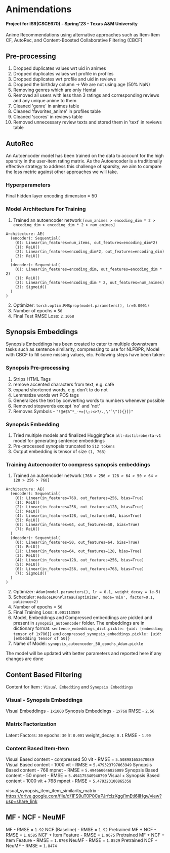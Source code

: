# Animendations
#### Project for ISR(CSCE670) - Spring'23 - Texas A&M University 
Anime Recommendations using alternative approaches such as Item-Item CF, AutoRec, and Content-Boosted Collaborative Filtering (CBCF)

## Pre-processing
1. Dropped duplicates values wrt uid in animes
2. Dropped duplicates values wrt profile in profiles
3. Dropped duplicates wrt profile and uid in reviews
4. Dropped the birthday column -> We are not using age (50% NaN)
5. Removing genres which are only Hentai
6. Removed all users with less than 3 ratings and corresponding reviews and any unique anime to them
7. Cleaned 'genre' in animes table
8. Cleaned 'favorites_anime' in profiles table
9. Cleaned 'scores' in reviews table
10. Removed unnecessary review texts and stored them in 'text' in reviews table


## AutoRec
An Autoencoder model has been trained on the data to account for the high sparsity in the user-item rating matrix. As the Autoencoder is a traditionally effective strategy to address this challenge of sparsity, we aim to compare the loss metric against other approaches we will take.

### Hyperparameters
Final hidden layer encoding dimension = 50

### Model Architecture For Training
1. Trained an autoencoder network ```[num_animes > encoding_dim * 2 > encoding_dim > encoding_dim * 2 > num_animes]```
```
Architecture: AE(
  (encoder): Sequential(
    (0): Linear(in_features=num_items, out_features=encoding_dim*2)
    (1): ReLU()
    (2): Linear(in_features=encoding_dim*2, out_features=encoding_dim)
    (3): ReLU()
  )
  (decoder): Sequential(
    (0): Linear(in_features=encoding_dim, out_features=encoding_dim * 2)
    (1): ReLU()
    (2): Linear(in_features=encoding_dim * 2, out_features=num_animes)
    (3): Sigmoid()
  )
)
```
2. Optimizer: ```torch.optim.RMSprop(model.parameters(), lr=0.0001)```
3. Number of epochs = ```50```
4. Final Test RMSE Loss: ```2.1068```

## Synopsis Embeddings
Synopsis Embeddings has been created to cater to multiple downstream tasks such as sentence similarity, compressing to use for NLPBPR, Model with CBCF to fill some missing values, etc. Following steps have been taken:

### Synopsis Pre-processing
1. Strips HTML Tags
2. remove accented characters from text, e.g. café
3. expand shortened words, e.g. don't to do not
4. Lemmatize words wrt POS tags
5. Generalizes the text by converting words to numbers whenever possible
6. Removed stopwords except 'no' and 'not'
7. Removes Symbols - ```"!@#$%^*_-+=|\;:<>?/.,\'`\"(){}[]"```

### Synopsis Embedding
1. Tried multiple models and finalized Huggingface ```all-distilroberta-v1``` model for generating sentence embeddings
2. Pre-processed synopsis truncated to ```512 tokens```
3. Output embedding is tensor of size ```(1, 768)```

### Training Autoencoder to compress synopsis embeddings
1. Trained an autoencoder network ```[768 > 256 > 128 > 64 > 50 > 64 > 128 > 256 > 768]```
```
Architecture: AE(
  (encoder): Sequential(
    (0): Linear(in_features=768, out_features=256, bias=True)
    (1): ReLU()
    (2): Linear(in_features=256, out_features=128, bias=True)
    (3): ReLU()
    (4): Linear(in_features=128, out_features=64, bias=True)
    (5): ReLU()
    (6): Linear(in_features=64, out_features=50, bias=True)
    (7): ReLU()
  )
  (decoder): Sequential(
    (0): Linear(in_features=50, out_features=64, bias=True)
    (1): ReLU()
    (2): Linear(in_features=64, out_features=128, bias=True)
    (3): ReLU()
    (4): Linear(in_features=128, out_features=256, bias=True)
    (5): ReLU()
    (6): Linear(in_features=256, out_features=768, bias=True)
    (7): Sigmoid()
  )
)
```
2. Optimizer: ```Adam(model.parameters(), lr = 0.1, weight_decay = 1e-5)```
3. Scheduler: ```ReduceLROnPlateau(optimizer, mode='min', factor=0.1, patience=2)```
4. Number of epochs = ```50```
5. Final Training Loss: ```0.001113589```
6. Model, Embeddings and Compressed embeddings are pickled and present in ```synopsis_autoencoder``` folder. The embeddings are in dictionary format: ```sentence_embeddings_dict.pickle: {uid: [embedding tensor of 1x786]}``` and ```compressed_synopsis_embeddings.pickle: {uid: [embedding tensor of 50]}```
7. Name of Model: ```synopsis_autoencoder_50_epochs_Adam.pickle```

The model will be updated with better parameters and reported here if any changes are done

## Content Based Filtering
Content for Item : `Visual Embedding` and `Synopsis Embeddings`

### Visual - Synopsis Embeddings
Visual Embeddings - `1x1000`
Synopsis Embeddings - `1x768`
RMSE - `2.56`

### Matrix Factorization
Latent Factors: `30`
epochs: `30`
lr: `0.001`
weight_decay: `0.1`
RMSE - `1.90`

### Content Based Item-Item
Visual Based content - compressed 50 vit - RMSE = `5.508981653670089`
Visual Based content - 1000 vit - RMSE = `5.479323797063949`
Synopsis Based content - 768 mpnet - RMSE = `5.494660646826089`
Synopsis Based content - 50 mpnet - RMSE = `5.494175340940799`
Visual + Synopsis Based content - 1000 vit + 768 mpnet - RMSE = `5.479323100865358`

visual_synopsis_item_item_similarity_matrix - https://drive.google.com/file/d/1FS9uT0P0CaPJrfclzXggi1mEtl6IlHgv/view?usp=share_link

## MF - NCF - NeuMF
MF - RMSE = `1.92`
NCF (Baseline) - RMSE = `1.92`
Pretrained MF + NCF - RMSE = `1.8585`
NCF + Item Feature - RMSE = `1.9675`
Pretrained MF + NCF + Item Feature - RMSE = `1.8708`
NeuMF - RMSE = `1.8529`
Pretrained NCF + NeuMF - RMSE = `1.8474`